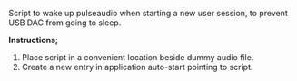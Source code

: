Script to wake up pulseaudio when starting a new user session, to prevent USB DAC from going to sleep. 

**Instructions;**
1. Place script in a convenient location beside dummy audio file.
2. Create a new entry in application auto-start pointing to script.